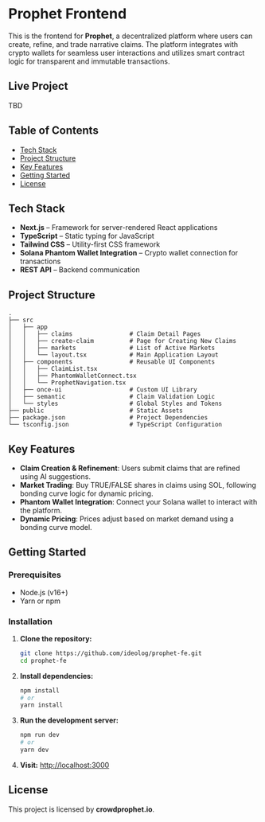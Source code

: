 # Prophet Frontend

This is the frontend for **Prophet**, a decentralized platform where users can create, refine, and trade narrative claims. The platform integrates with crypto wallets for seamless user interactions and utilizes smart contract logic for transparent and immutable transactions.

## Live Project
TBD

## Table of Contents
- [Tech Stack](#tech-stack)
- [Project Structure](#project-structure)
- [Key Features](#key-features)
- [Getting Started](#getting-started)
- [License](#license)

## Tech Stack
- **Next.js** – Framework for server-rendered React applications
- **TypeScript** – Static typing for JavaScript
- **Tailwind CSS** – Utility-first CSS framework
- **Solana Phantom Wallet Integration** – Crypto wallet connection for transactions
- **REST API** – Backend communication

## Project Structure
```
.
├── src
│   ├── app
│   │   ├── claims                # Claim Detail Pages
│   │   ├── create-claim          # Page for Creating New Claims
│   │   ├── markets               # List of Active Markets
│   │   └── layout.tsx            # Main Application Layout
│   ├── components                # Reusable UI Components
│   │   ├── ClaimList.tsx
│   │   ├── PhantomWalletConnect.tsx
│   │   └── ProphetNavigation.tsx
│   ├── once-ui                   # Custom UI Library
│   ├── semantic                  # Claim Validation Logic
│   └── styles                    # Global Styles and Tokens
├── public                        # Static Assets
├── package.json                  # Project Dependencies
└── tsconfig.json                 # TypeScript Configuration
```

## Key Features
- **Claim Creation & Refinement**: Users submit claims that are refined using AI suggestions.
- **Market Trading**: Buy TRUE/FALSE shares in claims using SOL, following bonding curve logic for dynamic pricing.
- **Phantom Wallet Integration**: Connect your Solana wallet to interact with the platform.
- **Dynamic Pricing**: Prices adjust based on market demand using a bonding curve model.

## Getting Started

### Prerequisites
- Node.js (v16+)
- Yarn or npm

### Installation
1. **Clone the repository:**
   ```bash
   git clone https://github.com/ideolog/prophet-fe.git
   cd prophet-fe
   ```

2. **Install dependencies:**
   ```bash
   npm install
   # or
   yarn install
   ```

3. **Run the development server:**
   ```bash
   npm run dev
   # or
   yarn dev
   ```

4. **Visit:** [http://localhost:3000](http://localhost:3000)

## License
This project is licensed by **crowdprophet.io**.

